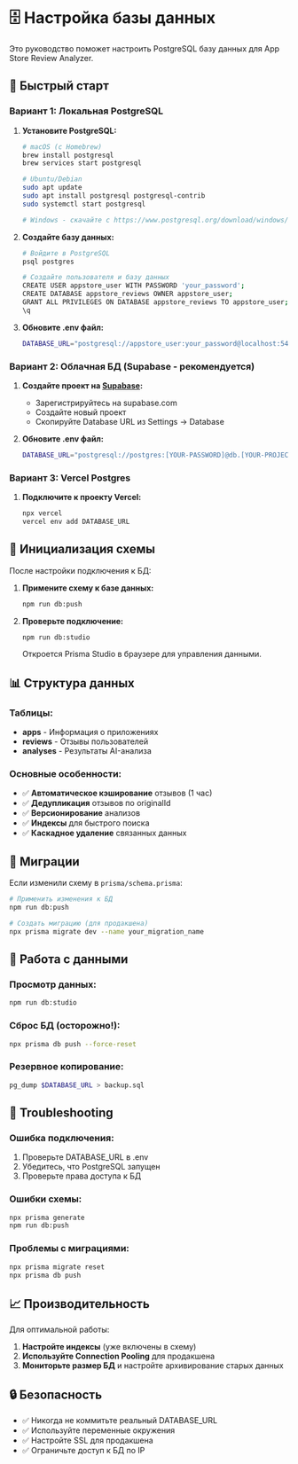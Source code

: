 # 🗄️ Настройка базы данных

Это руководство поможет настроить PostgreSQL базу данных для App Store Review Analyzer.

## 🚀 Быстрый старт

### Вариант 1: Локальная PostgreSQL

1. **Установите PostgreSQL:**
   ```bash
   # macOS (с Homebrew)
   brew install postgresql
   brew services start postgresql
   
   # Ubuntu/Debian
   sudo apt update
   sudo apt install postgresql postgresql-contrib
   sudo systemctl start postgresql
   
   # Windows - скачайте с https://www.postgresql.org/download/windows/
   ```

2. **Создайте базу данных:**
   ```bash
   # Войдите в PostgreSQL
   psql postgres
   
   # Создайте пользователя и базу данных
   CREATE USER appstore_user WITH PASSWORD 'your_password';
   CREATE DATABASE appstore_reviews OWNER appstore_user;
   GRANT ALL PRIVILEGES ON DATABASE appstore_reviews TO appstore_user;
   \q
   ```

3. **Обновите .env файл:**
   ```bash
   DATABASE_URL="postgresql://appstore_user:your_password@localhost:5432/appstore_reviews?schema=public"
   ```

### Вариант 2: Облачная БД (Supabase - рекомендуется)

1. **Создайте проект на [Supabase](https://supabase.com):**
   - Зарегистрируйтесь на supabase.com
   - Создайте новый проект
   - Скопируйте Database URL из Settings → Database

2. **Обновите .env файл:**
   ```bash
   DATABASE_URL="postgresql://postgres:[YOUR-PASSWORD]@db.[YOUR-PROJECT-REF].supabase.co:5432/postgres?schema=public"
   ```

### Вариант 3: Vercel Postgres

1. **Подключите к проекту Vercel:**
   ```bash
   npx vercel
   vercel env add DATABASE_URL
   ```

## 🔧 Инициализация схемы

После настройки подключения к БД:

1. **Примените схему к базе данных:**
   ```bash
   npm run db:push
   ```

2. **Проверьте подключение:**
   ```bash
   npm run db:studio
   ```
   Откроется Prisma Studio в браузере для управления данными.

## 📊 Структура данных

### Таблицы:

- **apps** - Информация о приложениях
- **reviews** - Отзывы пользователей
- **analyses** - Результаты AI-анализа

### Основные особенности:

- ✅ **Автоматическое кэширование** отзывов (1 час)
- ✅ **Дедупликация** отзывов по originalId
- ✅ **Версионирование** анализов
- ✅ **Индексы** для быстрого поиска
- ✅ **Каскадное удаление** связанных данных

## 🔄 Миграции

Если изменили схему в `prisma/schema.prisma`:

```bash
# Применить изменения к БД
npm run db:push

# Создать миграцию (для продакшена)
npx prisma migrate dev --name your_migration_name
```

## 🧪 Работа с данными

### Просмотр данных:
```bash
npm run db:studio
```

### Сброс БД (осторожно!):
```bash
npx prisma db push --force-reset
```

### Резервное копирование:
```bash
pg_dump $DATABASE_URL > backup.sql
```

## 🚨 Troubleshooting

### Ошибка подключения:
1. Проверьте DATABASE_URL в .env
2. Убедитесь, что PostgreSQL запущен
3. Проверьте права доступа к БД

### Ошибки схемы:
```bash
npx prisma generate
npm run db:push
```

### Проблемы с миграциями:
```bash
npx prisma migrate reset
npx prisma db push
```

## 📈 Производительность

Для оптимальной работы:

1. **Настройте индексы** (уже включены в схему)
2. **Используйте Connection Pooling** для продакшена
3. **Мониторьте размер БД** и настройте архивирование старых данных

## 🔒 Безопасность

- ✅ Никогда не коммитьте реальный DATABASE_URL
- ✅ Используйте переменные окружения
- ✅ Настройте SSL для продакшена
- ✅ Ограничьте доступ к БД по IP